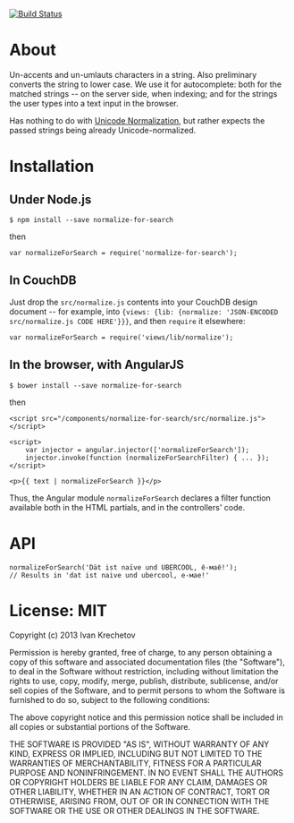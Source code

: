 [![Build Status](https://secure.travis-ci.org/ikr/normalize-for-search.png)](http://travis-ci.org/ikr/normalize-for-search)

# About

Un-accents and un-umlauts characters in a string. Also preliminary converts the string to lower
case. We use it for autocomplete: both for the matched strings -- on the server side, when indexing;
and for the strings the user types into a text input in the browser.

Has nothing to do with [Unicode Normalization](http://www.unicode.org/reports/tr15/), but rather
expects the passed strings being already Unicode-normalized.

# Installation

## Under Node.js

    $ npm install --save normalize-for-search

then

    var normalizeForSearch = require('normalize-for-search');

## In CouchDB

Just drop the `src/normalize.js` contents into your CouchDB design document -- for example, into
`{views: {lib: {normalize: 'JSON-ENCODED src/normalize.js CODE HERE'}}}`, and then `require` it
elsewhere:

    var normalizeForSearch = require('views/lib/normalize');

## In the browser, with AngularJS

    $ bower install --save normalize-for-search

then

    <script src="/components/normalize-for-search/src/normalize.js"></script>

    <script>
        var injector = angular.injector(['normalizeForSearch']);
        injector.invoke(function (normalizeForSearchFilter) { ... });
    </script>

    <p>{{ text | normalizeForSearch }}</p>

Thus, the Angular module `normalizeForSearch` declares a filter function available both in the
HTML partials, and in the controllers' code.

# API

    normalizeForSearch('Dät ist naïve und ÜBERCOOL, ё-маё!');
    // Results in 'dat ist naive und ubercool, е-мае!'

# License: MIT

Copyright (c) 2013 Ivan Krechetov

Permission is hereby granted, free of charge, to any person obtaining a copy
of this software and associated documentation files (the "Software"), to deal
in the Software without restriction, including without limitation the rights
to use, copy, modify, merge, publish, distribute, sublicense, and/or sell
copies of the Software, and to permit persons to whom the Software is
furnished to do so, subject to the following conditions:

The above copyright notice and this permission notice shall be included in
all copies or substantial portions of the Software.

THE SOFTWARE IS PROVIDED "AS IS", WITHOUT WARRANTY OF ANY KIND, EXPRESS OR
IMPLIED, INCLUDING BUT NOT LIMITED TO THE WARRANTIES OF MERCHANTABILITY,
FITNESS FOR A PARTICULAR PURPOSE AND NONINFRINGEMENT. IN NO EVENT SHALL THE
AUTHORS OR COPYRIGHT HOLDERS BE LIABLE FOR ANY CLAIM, DAMAGES OR OTHER
LIABILITY, WHETHER IN AN ACTION OF CONTRACT, TORT OR OTHERWISE, ARISING FROM,
OUT OF OR IN CONNECTION WITH THE SOFTWARE OR THE USE OR OTHER DEALINGS IN
THE SOFTWARE.
